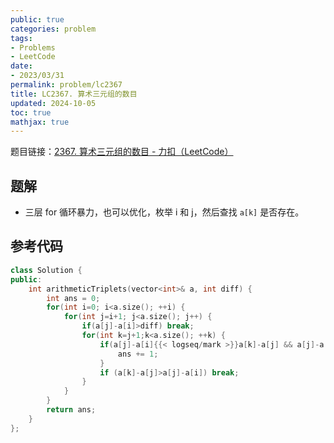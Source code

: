 ```yaml
---
public: true
categories: problem
tags:
- Problems
- LeetCode
date:
- 2023/03/31
permalink: problem/lc2367
title: LC2367. 算术三元组的数目
updated: 2024-10-05
toc: true
mathjax: true
---
```


题目链接：[2367. 算术三元组的数目 - 力扣（LeetCode）](https://leetcode.cn/problems/number-of-arithmetic-triplets/)

<!--more-->

## 题解

  + 三层 for 循环暴力，也可以优化，枚举 i 和 j，然后查找 `a[k]` 是否存在。

## 参考代码

```cpp
class Solution {
public:
    int arithmeticTriplets(vector<int>& a, int diff) {
        int ans = 0;
        for(int i=0; i<a.size(); ++i) {
            for(int j=i+1; j<a.size(); j++) {
                if(a[j]-a[i]>diff) break;
                for(int k=j+1;k<a.size(); ++k) {
                    if(a[j]-a[i]{{< logseq/mark >}}a[k]-a[j] && a[j]-a[i]{{< / logseq/mark >}}diff) {
                        ans += 1;
                    }
                    if (a[k]-a[j]>a[j]-a[i]) break;
                }
            }
        }
        return ans;
    }
};
```



